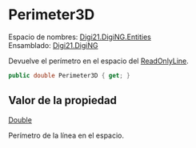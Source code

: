 # Perimeter3D

Espacio de nombres: [Digi21.DigiNG.Entities](../../../)  
Ensamblado: [Digi21.DigiNG](../../../../)

Devuelve el perímetro en el espacio del [ReadOnlyLine](../).

```csharp
public double Perimeter3D { get; }
```

## Valor de la propiedad

[Double](https://docs.microsoft.com/en-us/dotnet/api/system.double?view=net-5.0)

Perímetro de la línea en el espacio.

